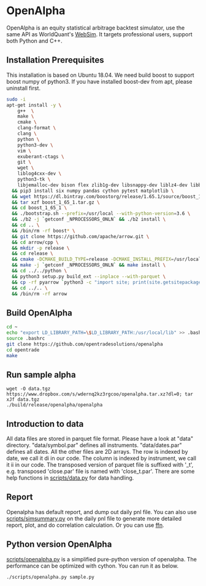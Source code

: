 # OpenAlpha

OpenAlpha is an equity statistical arbitrage backtest simulator, use the same API as WorldQuant's [WebSim](https://www.worldquantvrc.com/en/cms/wqc/websim). It targets professional users, support both Python and C++.

## Installation Prerequisites

This installation is based on Ubuntu 18.04. We need build boost to support boost numpy of python3. If you have installed boost-dev from apt, please uninstall first.

```bash
sudo -i
apt-get install -y \
    g++  \
    make \
    cmake \
    clang-format \
    clang \
    python \
    python3-dev \
    vim \
    exuberant-ctags \
    git \
    wget \
    liblog4cxx-dev \
    python3-tk \
    libjemalloc-dev bison flex zlib1g-dev libsnappy-dev liblz4-dev libbrotli-dev libzstd-dev rapidjson-dev thrift-compiler autoconf \
  && pip3 install six numpy pandas cython pytest matplotlib \
  && wget https://dl.bintray.com/boostorg/release/1.65.1/source/boost_1_65_1.tar.gz \
  && tar xzf boost_1_65_1.tar.gz \
  && cd boost_1_65_1 \
  && ./bootstrap.sh --prefix=/usr/local --with-python-version=3.6 \
  && ./b2 -j `getconf _NPROCESSORS_ONLN` && ./b2 install \
  && cd .. \
  && /bin/rm -rf boost* \
  && git clone https://github.com/apache/arrow.git \
  && cd arrow/cpp \
  && mkdir -p release \
  && cd release \
  && cmake -DCMAKE_BUILD_TYPE=release -DCMAKE_INSTALL_PREFIX=/usr/local -DARROW_PARQUET=on -DARROW_PYTHON=on -DARROW_PLASMA=on -DARROW_BUILD_TESTS=OFF -DPYTHON_EXECUTABLE:FILEPATH=`which python3` -DPYTHON_LIBRARY=/usr/lib/x86_64-linux-gnu/libpython3.6m.so.1.0 .. \
  && make -j `getconf _NPROCESSORS_ONLN` && make install \
  && cd ../../python \
  && python3 setup.py build_ext --inplace --with-parquet \
  && cp -rf pyarrow `python3 -c "import site; print(site.getsitepackages()[0])"` \
  && cd ../.. \
  && /bin/rm -rf arrow
```

## Build OpenAlpha

```bash
cd ~
echo "export LD_LIBRARY_PATH=\$LD_LIBRARY_PATH:/usr/local/lib" >> .bashrc
source .bashrc
git clone https://github.com/opentradesolutions/openalpha
cd opentrade
make
```

## Run sample alpha
```
wget -O data.tgz https://www.dropbox.com/s/wdernq2kz3rgcoo/openalpha.tar.xz?dl=0; tar xJf data.tgz
./build/release/openalpha/openalpha
```

## Introduction to data

All data files are stored in parquet file format. Please have a look at "data" directory. "data/symbol.par" defines all instruments. "data/dates.par" defines all dates. All the other files are 2D arrays. The row is indexed by date, we call it di in our code. The column is indexed by instrument, we call it ii in our code. The transposed version of parquet file is suffixed with '_t', e.g. transposed 'close.par' file is named with 'close_t.par'. There are some help functions in [scripts/data.py](https://github.com/opentradesolutions/openalpha/blob/master/scripts/data.py) for data handling.

## Report

Openalpha has default report, and dump out daily pnl file. You can also use [scripts/simsummary.py](https://github.com/opentradesolutions/openalpha/blob/master/scripts/simsummary.py) on the daily pnl file to generate more detailed report, plot, and do correlation calculation. Or you can use [ffn](http://pmorissette.github.io/ffn/).

## Python version OpenAlpha

[scripts/openalpha.py](https://github.com/opentradesolutions/openalpha/blob/master/scripts/openalpha.py) is a simplified pure-python version of openalpha. The performance can be optimized with cython. You can run it as below.

```bash
./scripts/openalpha.py sample.py
```
